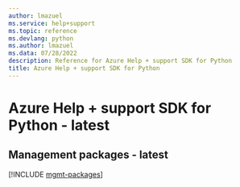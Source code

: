 ```yaml
---
author: lmazuel
ms.service: help+support
ms.topic: reference
ms.devlang: python
ms.author: lmazuel
ms.data: 07/28/2022
description: Reference for Azure Help + support SDK for Python
title: Azure Help + support SDK for Python
---
```

# Azure Help + support SDK for Python - latest

## Management packages - latest
[!INCLUDE [mgmt-packages](help-+-support-mgmt-index.md)]